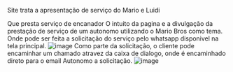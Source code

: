 Site trata a apresentação de serviço do Mario e Luidi

Que presta serviço de encanador
O intuito da pagina e a divulgação da prestação de serviço de um autonomo utilizando o Mario Bros como tema.
Onde pode ser feita a solicitação do serviço pelo whatsapp disponivel na tela principal.
![image](https://github.com/user-attachments/assets/29a8e1d9-8d92-4c38-9487-1d92eec0ce20)
Como parte da solicitação, o cliente pode encaminhar um chamado atravez da caixa de dialogo, onde é encaminhado direto para o email Autonomo a solicitação.
![image](https://github.com/user-attachments/assets/07d2b689-5b06-4610-9e9d-2080f3166bbc)
